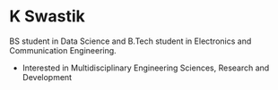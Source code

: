 # K Swastik

BS student in Data Science and B.Tech student in Electronics and Communication Engineering.

* Interested in Multidisciplinary Engineering Sciences, Research and Development
